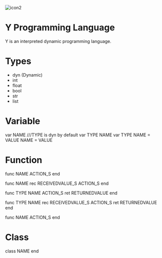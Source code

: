 ![icon2](https://github.com/user-attachments/assets/ff6187fb-3c87-4f5c-a439-500d85240ace)
# Y Programming Language
Y is an interpreted dynamic programming language.
# Types
- dyn (Dynamic)
- int
- float
- bool
- str
- list
# Variable
var NAME ///TYPE is dyn by default
var TYPE NAME
var TYPE NAME = VALUE
NAME = VALUE
# Function
func NAME
  ACTION_S
end

func NAME
  rec RECEIVEDVALUE_S
  ACTION_S
end

func TYPE NAME
  ACTION_S
  ret RETURNEDVALUE
end

func TYPE NAME
  rec RECEIVEDVALUE_S
  ACTION_S
  ret RETURNEDVALUE
end

func NAME ACTION_S end
# Class
class NAME
end
